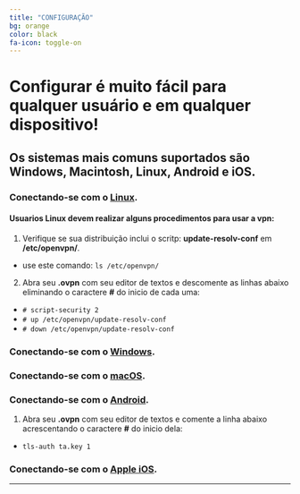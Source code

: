 ```yaml
---
title: "CONFIGURAÇÃO"
bg: orange
color: black
fa-icon: toggle-on
---
```


# Configurar é muito fácil para qualquer usuário e em qualquer dispositivo!

## Os sistemas mais comuns suportados são Windows, Macintosh, Linux, Android e iOS.

### Conectando-se com o [Linux](https://openvpn.net/vpn-server-resources/connecting-to-access-server-with-linux/).
#### Usuarios Linux devem realizar alguns procedimentos para usar a vpn:
1. Verifique se sua distribuição inclui o scritp: **update-resolv-conf** em **/etc/openvpn/**.
 - use este comando: `ls /etc/openvpn/`

2. Abra seu **.ovpn** com seu editor de textos e descomente as linhas abaixo eliminando o caractere **#** do inicio de cada uma:
 - `# script-security 2`
 - `# up /etc/openvpn/update-resolv-conf`
 - `# down /etc/openvpn/update-resolv-conf`

### Conectando-se com o [Windows](https://openvpn.net/vpn-server-resources/connecting-to-access-server-with-windows/).

### Conectando-se com o [macOS](https://openvpn.net/vpn-server-resources/connecting-to-access-server-with-macos/).

### Conectando-se com o [Android](https://openvpn.net/vpn-server-resources/connecting-to-access-server-with-android/).
1. Abra seu **.ovpn** com seu editor de textos e comente a linha abaixo acrescentando o caractere **#** do inicio dela:
 - `tls-auth ta.key 1`

### Conectando-se com o [Apple iOS](https://openvpn.net/vpn-server-resources/connecting-to-access-server-with-apple-ios/).

-------------------------
